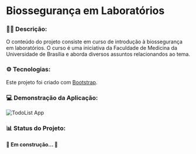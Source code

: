 # Biossegurança em Laboratórios

### 👩‍💻 Descrição:

O conteúdo do projeto consiste em curso de introdução à biossegurança em laboratórios. O curso é uma iniciativa da Faculdade de Medicina da Universidade de Brasília e aborda diversos assuntos relacionandos ao tema.
<br>

### ⚙ Tecnologias:

Este projeto foi criado com [Bootstrap](https://getbootstrap.com/).
<br>

### 💻 Demonstração da Aplicação:
![TodoList App](https://cdn.discordapp.com/attachments/887544607599120404/988249769673625641/unknown.png)
 
### 📊 Status do Projeto:

<h4>🚧  Em construção...  🚧</h4>

